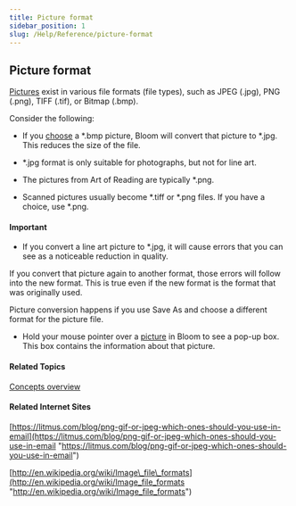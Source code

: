 ```yaml
---
title: Picture format
sidebar_position: 1
slug: /Help/Reference/picture-format
---
```


## Picture format

[Pictures](Picture.md) exist in various file formats (file types), such as JPEG (.jpg), PNG (.png), TIFF (.tif), or Bitmap (.bmp).

Consider the following:

-   If you [choose](../Tasks/Edit_tasks/Change_picture.md) a \*.bmp picture, Bloom will convert that picture to \*.jpg. This reduces the size of the file.
    
-   \*.jpg format is only suitable for photographs, but not for line art.
    
-   The pictures from Art of Reading are typically \*.png.
    
-   Scanned pictures usually become \*.tiff or \*.png files. If you have a choice, use \*.png.
    

#### Important

-   If you convert a line art picture to \*.jpg, it will cause errors that you can see as a noticeable reduction in quality.
    

If you convert that picture again to another format, those errors will follow into the new format. This is true even if the new format is the format that was originally used.

Picture conversion happens if you use Save As and choose a different format for the picture file.

-   Hold your mouse pointer over a [picture](Picture.md) in Bloom to see a pop-up box. This box contains the information about that picture.
    

#### Related Topics

[Concepts overview](Concepts_overview.md)

#### Related Internet Sites

[https://litmus.com/blog/png-gif-or-jpeg-which-ones-should-you-use-in-email](https://litmus.com/blog/png-gif-or-jpeg-which-ones-should-you-use-in-email "https://litmus.com/blog/png-gif-or-jpeg-which-ones-should-you-use-in-email")

[http://en.wikipedia.org/wiki/Image\_file\_formats](http://en.wikipedia.org/wiki/Image_file_formats "http://en.wikipedia.org/wiki/Image_file_formats")